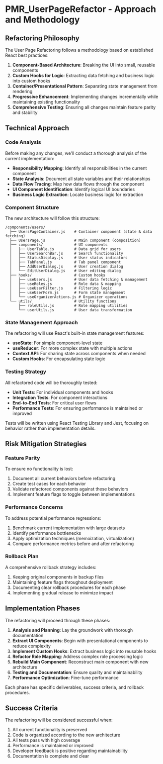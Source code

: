 # PMR_UserPageRefactor - Approach and Methodology

## Refactoring Philosophy

The User Page Refactoring follows a methodology based on established React best practices:

1. **Component-Based Architecture**: Breaking the UI into small, reusable components
2. **Custom Hooks for Logic**: Extracting data fetching and business logic into custom hooks
3. **Container/Presentational Pattern**: Separating state management from rendering
4. **Progressive Enhancement**: Implementing changes incrementally while maintaining existing functionality
5. **Comprehensive Testing**: Ensuring all changes maintain feature parity and stability

## Technical Approach

### Code Analysis

Before making any changes, we'll conduct a thorough analysis of the current implementation:

- **Responsibility Mapping**: Identify all responsibilities in the current component
- **State Analysis**: Document all state variables and their relationships
- **Data Flow Tracing**: Map how data flows through the component
- **UI Component Identification**: Identify logical UI boundaries
- **Business Logic Extraction**: Locate business logic for extraction

### Component Structure

The new architecture will follow this structure:

```
/components/users/
  ├── UsersPageContainer.js    # Container component (state & data fetching)
  ├── UsersPage.js             # Main component (composition)
  ├── components/              # UI components
  │   ├── UserTable.js         # Data grid for users
  │   ├── UserSearchBar.js     # Search functionality
  │   ├── StatusDisplay.js     # User status indicators
  │   ├── TabPanel.js          # Tab panel component
  │   ├── AddUserDialog.js     # User creation dialog
  │   └── EditUserDialog.js    # User editing dialog
  ├── hooks/                   # Custom hooks
  │   ├── useUsers.js          # User data fetching & management
  │   ├── useRoles.js          # Role data & mapping
  │   ├── useUserFilter.js     # Filtering logic
  │   ├── useUserForm.js       # Form state management
  │   └── useOrganizerActions.js # Organizer operations
  └── utils/                   # Utility functions
      ├── roleUtils.js         # Role mapping utilities
      └── userUtils.js         # User data transformation
```

### State Management Approach

The refactoring will use React's built-in state management features:

- **useState**: For simple component-level state
- **useReducer**: For more complex state with multiple actions
- **Context API**: For sharing state across components when needed
- **Custom Hooks**: For encapsulating state logic

### Testing Strategy

All refactored code will be thoroughly tested:

- **Unit Tests**: For individual components and hooks
- **Integration Tests**: For component interactions
- **End-to-End Tests**: For critical user flows
- **Performance Tests**: For ensuring performance is maintained or improved

Tests will be written using React Testing Library and Jest, focusing on behavior rather than implementation details.

## Risk Mitigation Strategies

### Feature Parity

To ensure no functionality is lost:

1. Document all current behaviors before refactoring
2. Create test cases for each behavior
3. Validate refactored components against these behaviors
4. Implement feature flags to toggle between implementations

### Performance Concerns

To address potential performance regressions:

1. Benchmark current implementation with large datasets
2. Identify performance bottlenecks
3. Apply optimization techniques (memoization, virtualization)
4. Compare performance metrics before and after refactoring

### Rollback Plan

A comprehensive rollback strategy includes:

1. Keeping original components in backup files
2. Maintaining feature flags throughout deployment
3. Documenting clear rollback procedures for each phase
4. Implementing gradual release to minimize impact

## Implementation Phases

The refactoring will proceed through these phases:

1. **Analysis and Planning**: Lay the groundwork with thorough documentation
2. **Extract UI Components**: Begin with presentational components to reduce complexity
3. **Implement Custom Hooks**: Extract business logic into reusable hooks
4. **Refactor Role Mapping**: Address complex role processing logic
5. **Rebuild Main Component**: Reconstruct main component with new architecture
6. **Testing and Documentation**: Ensure quality and maintainability
7. **Performance Optimization**: Fine-tune performance

Each phase has specific deliverables, success criteria, and rollback procedures.

## Success Criteria

The refactoring will be considered successful when:

1. All current functionality is preserved
2. Code is organized according to the new architecture
3. All tests pass with high coverage
4. Performance is maintained or improved
5. Developer feedback is positive regarding maintainability
6. Documentation is complete and clear